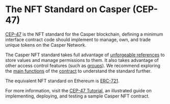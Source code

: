 # The NFT Standard on Casper (CEP-47)

[CEP-47](https://github.com/casper-ecosystem/casper-nft-cep47) is the NFT standard for the Casper blockchain, defining a minimum interface contract code should implement to manage, own, and trade unique tokens on the Casper Network. 

The Casper NFT standard takes full advantage of [unforgeable references](https://docs.casperlabs.io/design/uref/) to store values and manage permissions to them. It also takes advantage of other access control features (such as [groups](https://docs.casperlabs.io/glossary/G/#groups)). We recommend exploring the [main functions](TUTORIAL.md#casper-nft-cep-47-functions) of the [contract](https://github.com/casper-ecosystem/casper-nft-cep47/blob/master/cep47/bin/cep47_token.rs) to understand the standard further.

The equivalent NFT standard on Ethereum is [ERC-721](https://eips.ethereum.org/EIPS/eip-721).

For more information, visit the [CEP-47 Tutorial](TUTORIAL.md), an illustrated guide on implementing, deploying, and testing a sample Casper NFT contract.
